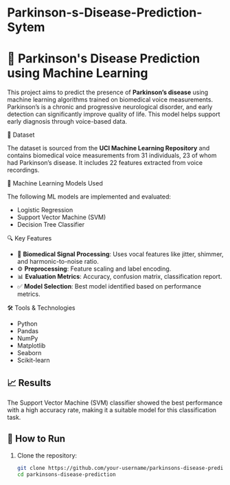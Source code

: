 # Parkinson-s-Disease-Prediction-Sytem
# 🧠 Parkinson's Disease Prediction using Machine Learning

This project aims to predict the presence of **Parkinson’s disease** using machine learning algorithms trained on biomedical voice measurements. Parkinson’s is a chronic and progressive neurological disorder, and early detection can significantly improve quality of life. This model helps support early diagnosis through voice-based data.

📁 Dataset

The dataset is sourced from the **UCI Machine Learning Repository** and contains biomedical voice measurements from 31 individuals, 23 of whom had Parkinson’s disease. It includes 22 features extracted from voice recordings.

🧠 Machine Learning Models Used

The following ML models are implemented and evaluated:
- Logistic Regression
- Support Vector Machine (SVM)
- Decision Tree Classifier

🔍 Key Features

- 🔬 **Biomedical Signal Processing**: Uses vocal features like jitter, shimmer, and harmonic-to-noise ratio.
- ⚙️ **Preprocessing**: Feature scaling and label encoding.
- 📊 **Evaluation Metrics**: Accuracy, confusion matrix, classification report.
- ✅ **Model Selection**: Best model identified based on performance metrics.

🛠️ Tools & Technologies

- Python
- Pandas
- NumPy
- Matplotlib
- Seaborn
- Scikit-learn

## 📈 Results

The Support Vector Machine (SVM) classifier showed the best performance with a high accuracy rate, making it a suitable model for this classification task.

## 🚀 How to Run

1. Clone the repository:
   ```bash
   git clone https://github.com/your-username/parkinsons-disease-prediction.git
   cd parkinsons-disease-prediction
